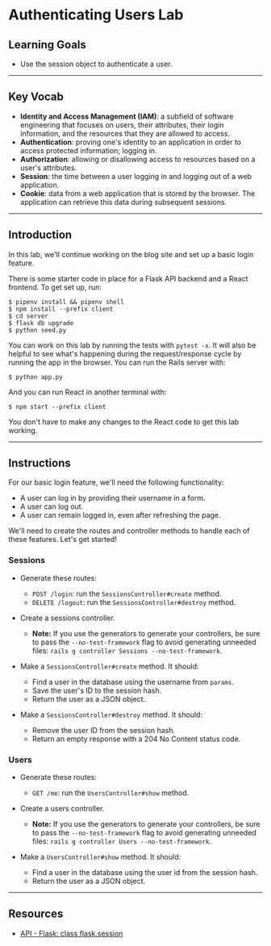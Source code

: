 # Authenticating Users Lab

## Learning Goals

- Use the session object to authenticate a user.

***

## Key Vocab

- **Identity and Access Management (IAM)**: a subfield of software engineering that
  focuses on users, their attributes, their login information, and the resources
  that they are allowed to access.
- **Authentication**: proving one's identity to an application in order to
  access protected information; logging in.
- **Authorization**: allowing or disallowing access to resources based on a
  user's attributes.
- **Session**: the time between a user logging in and logging out of a web
  application.
- **Cookie**: data from a web application that is stored by the browser. The
  application can retrieve this data during subsequent sessions.

***

## Introduction

In this lab, we'll continue working on the blog site and set up a basic login
feature.

There is some starter code in place for a Flask API backend and a React
frontend. To get set up, run:

```console
$ pipenv install && pipenv shell
$ npm install --prefix client
$ cd server
$ flask db upgrade
$ python seed.py
```

You can work on this lab by running the tests with `pytest -x`. It will also be
helpful to see what's happening during the request/response cycle by running the
app in the browser. You can run the Rails server with:

```console
$ python app.py
```

And you can run React in another terminal with:

```console
$ npm start --prefix client
```

You don't have to make any changes to the React code to get this lab working.

***

## Instructions

For our basic login feature, we'll need the following functionality:

- A user can log in by providing their username in a form.
- A user can log out.
- A user can remain logged in, even after refreshing the page.

We'll need to create the routes and controller methods to handle each of these
features. Let's get started!

### Sessions

- Generate these routes:

  - `POST /login`: run the `SessionsController#create` method.
  - `DELETE /logout`: run the `SessionsController#destroy` method.

- Create a sessions controller.

  - **Note:** If you use the generators to generate your controllers, be sure to
    pass the `--no-test-framework` flag to avoid generating unneeded files:
    `rails g controller Sessions --no-test-framework`.

- Make a `SessionsController#create` method. It should:

  - Find a user in the database using the username from `params`.
  - Save the user's ID to the session hash.
  - Return the user as a JSON object.

- Make a `SessionsController#destroy` method. It should:

  - Remove the user ID from the session hash.
  - Return an empty response with a 204 No Content status code.

### Users

- Generate these routes:

  - `GET /me`: run the `UsersController#show` method.

- Create a users controller.

  - **Note:** If you use the generators to generate your controllers, be sure to
    pass the `--no-test-framework` flag to avoid generating unneeded files:
    `rails g controller Users --no-test-framework`.

- Make a `UsersController#show` method. It should:
  - Find a user in the database using the user id from the session hash.
  - Return the user as a JSON object.

***

## Resources

- [API - Flask: class flask.session](https://flask.palletsprojects.com/en/2.2.x/api/#flask.session)
